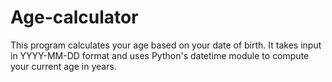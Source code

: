 # Age-calculator
This program calculates your age based on your date of birth. It takes input in YYYY-MM-DD format and uses Python's datetime module to compute your current age in years.
